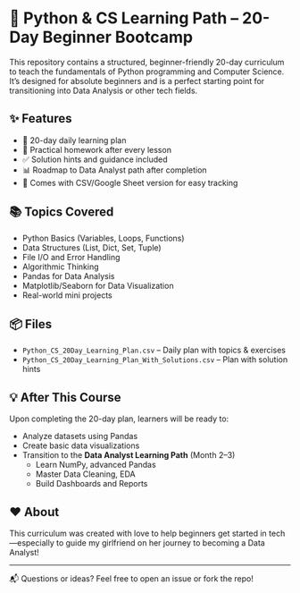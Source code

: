 # 🐍 Python & CS Learning Path – 20-Day Beginner Bootcamp

This repository contains a structured, beginner-friendly 20-day curriculum to teach the fundamentals of Python programming and Computer Science. It’s designed for absolute beginners and is a perfect starting point for transitioning into Data Analysis or other tech fields.

## ✨ Features
- 📅 20-day daily learning plan
- 🎯 Practical homework after every lesson
- ✅ Solution hints and guidance included
- 📊 Roadmap to Data Analyst path after completion
- 📁 Comes with CSV/Google Sheet version for easy tracking

## 📚 Topics Covered

- Python Basics (Variables, Loops, Functions)
- Data Structures (List, Dict, Set, Tuple)
- File I/O and Error Handling
- Algorithmic Thinking
- Pandas for Data Analysis
- Matplotlib/Seaborn for Data Visualization
- Real-world mini projects

## 📦 Files

- `Python_CS_20Day_Learning_Plan.csv` – Daily plan with topics & exercises
- `Python_CS_20Day_Learning_Plan_With_Solutions.csv` – Plan with solution hints

## 💡 After This Course

Upon completing the 20-day plan, learners will be ready to:
- Analyze datasets using Pandas
- Create basic data visualizations
- Transition to the **Data Analyst Learning Path** (Month 2–3)
    - Learn NumPy, advanced Pandas
    - Master Data Cleaning, EDA
    - Build Dashboards and Reports

## ❤️ About

This curriculum was created with love to help beginners get started in tech—especially to guide my girlfriend on her journey to becoming a Data Analyst!

---

📬 Questions or ideas? Feel free to open an issue or fork the repo!
